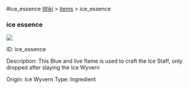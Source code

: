 #ice_essence
<a href="/wiki.html">Wiki</a> > <a href="/posts/wiki/items/index.html">items</a> > <a>ice_essence</a>
<div class="iteminfo">
<h3>ice essence</h3>
<img class="pixelimage" src="https://dragon-force-studio.com/images/EF_wiki/ice_essence.png">

<a class="iteminfoitem">ID: ice_essence</a></div>
Description:  This Blue and live flame is used to craft the Ice Staff, only dropped after slaying the Ice Wyvern

Origin:  Ice Wyvern
Type: Ingredient